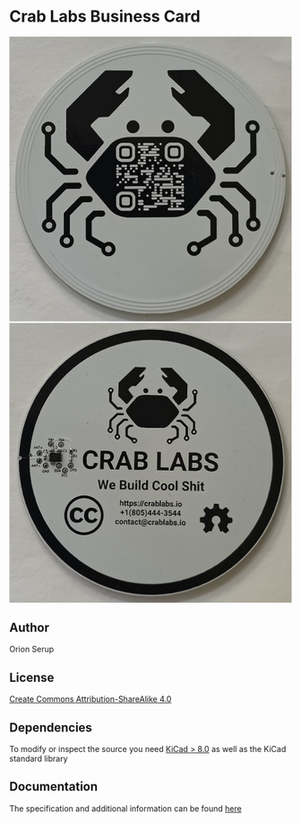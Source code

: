 # Crab Labs Business Card

![Card Front](docs/images/BusinessCardFront.jpg)
![Card Back](docs/images/BusinessCardBack.jpg)

## Author

Orion Serup

## License

[Create Commons Attribution-ShareAlike 4.0](https://creativecommons.org/licenses/by-sa/4.0/)

## Dependencies

To modify or inspect the source you need [KiCad > 8.0](https://www.kicad.org/download/) as well as the KiCad standard library

## Documentation

The specification and additional information can be found [here](/docs/Specification.md)